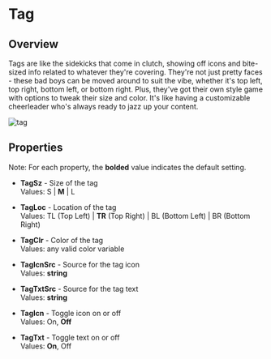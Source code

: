 # Tag

## Overview
Tags are like the sidekicks that come in clutch, showing off icons and bite-sized info related to whatever they're covering. They're not just pretty faces - these bad boys can be moved around to suit the vibe, whether it's top left, top right, bottom left, or bottom right. Plus, they've got their own style game with options to tweak their size and color. It's like having a customizable cheerleader who's always ready to jazz up your content.

![tag](https://github.com/user-attachments/assets/a64ab779-58c6-4172-8bbe-4665d12fc482)


## Properties
Note: For each property, the **bolded** value indicates the default setting.

- **TagSz** - Size of the tag  
  Values: S | **M** | L

- **TagLoc** - Location of the tag  
  Values: TL (Top Left) | **TR** (Top Right) | BL (Bottom Left) | BR (Bottom Right)

- **TagClr** - Color of the tag  
  Values: any valid color variable

- **TagIcnSrc** - Source for the tag icon  
  Values: **string**

- **TagTxtSrc** - Source for the tag text  
  Values: **string**

- **TagIcn** - Toggle icon on or off  
  Values: On, **Off**

- **TagTxt** - Toggle text on or off  
  Values: **On**, Off
